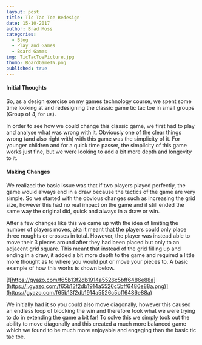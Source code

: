 ```yaml
---
layout: post
title: Tic Tac Toe Redesign
date: 15-10-2017
author: Brad Moss
categories:
  - Blog
  - Play and Games  
  - Board Games
img: TicTacToePicture.jpg
thumb: BoardGameTN.png
published: true
---
```


#### Initial Thoughts

So, as a design exercise on my games technology course, we spent some time looking at and redesigning the classic game tic tac toe in small groups (Group of 4, for us). 

In order to see how we could change this classic game, we first had to play and analyse what was wrong with it. Obviously one of the clear things wrong (and also right with) with this game was the simplicity of it. For younger children and for a quick time passer, the simplicity of this game works just fine, but we were looking to add a bit more depth and longevity to it. 

<!--more-->

#### Making Changes

We realized the basic issue was that if two players played perfectly, the game would always end in a draw because the tactics of the game are very simple. So we started with the obvious changes such as increasing the grid size, however this had no real impact on the game and it still ended the same way the original did, quick and always in a draw or win. 

After a few changes like this we came up with the idea of limiting the number of players moves, aka it meant that the players could only place three noughts or crosses in total. However, the player was instead able to move their 3 pieces around after they had been placed but only to an adjacent grid square. This meant that instead of the grid filling up and ending in a draw, it added a bit more depth to the game and required a little more thought as to where you would put or move your pieces to. A basic example of how this works is shown below.

[![https://gyazo.com/f65b13f2db1914a5526c5bff6486e88a](https://i.gyazo.com/f65b13f2db1914a5526c5bff6486e88a.png)](https://gyazo.com/f65b13f2db1914a5526c5bff6486e88a)

We initially had it so you could also move diagonally, however this caused an endless loop of blocking the win and therefore took what we were trying to do in extending the game a bit far! To solve this we simply took out the ability to move diagonally and this created a much more balanced game which we found to be much more enjoyable and engaging than the basic tic tac toe.
